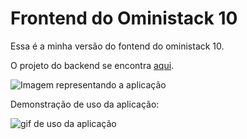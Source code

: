 # Frontend do Oministack 10
Essa é a minha versão do fontend do oministack 10.

O projeto do backend se encontra [aqui](https://github.com/pedrohba1/oministack10-backend).



![Imagem representando a aplicação](https://github.com/pedrohba1/oministack10-frontend/blob/master/readme%20stuff/screenshot.png)



Demonstração de uso da aplicação:


![gif de uso da aplicação](https://github.com/pedrohba1/oministack10-frontend/blob/master/readme%20stuff/demo.gif)
